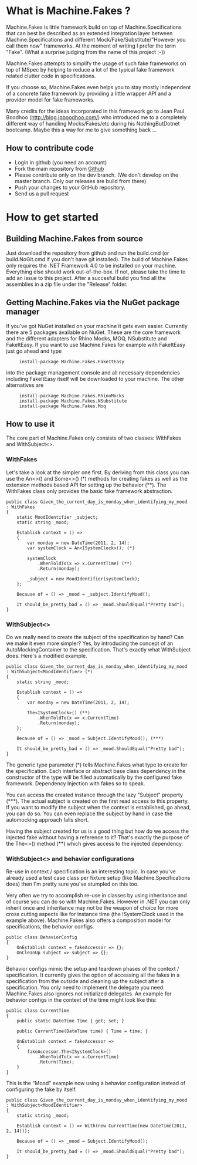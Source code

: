 # What is Machine.Fakes ?

Machine.Fakes is little framework build on top of Machine.Specifications that can best be described as an extended integration layer between Machine.Specifications and different Mock/Fake/Substitute/"However you call them now" frameworks. At the moment of writing I prefer the term "Fake". (What a surprise judging from the name of this project ;-))

Machine.Fakes attempts to simplify the usage of such fake frameworks on top of MSpec by helping to reduce a lot of the typical fake framework related clutter code in specifications. 

If you choose so, Machine.Fakes even helps you to stay mostly independent of a concrete fake framework by providing a little wrapper API and a provider model for fake frameworks. 

Many credits for the ideas incorporated in this framework go to Jean Paul Boodhoo (http://blog.jpboodhoo.com/) who introduced me to a completely different way of handling Mocks/Fakes/etc during his NothingButDotnet bootcamp. Maybe this a way for me to give something back ...

## How to contribute code

* Login in github (you need an account)
* Fork the main repository from [Github](https://github.com/BjRo/Machine.Fakes)
* Please contribute only on the dev branch. (We don't develop on the master branch. Only our releases are build from there) 
* Push your changes to your GitHub repository. 
* Send us a pull request

# How to get started

## Building Machine.Fakes from source

Just download the repository from github and run the build.cmd (or build.NoGit.cmd if you don't have git installed). The build of Machine.Fakes only requires the .NET Framework 4.0 to be installed on your machine. Everything else should work out-of-the-box. If not, please take the time to add an issue to this project. After a succesful build you find all the assemblies in a zip file under the "Release" folder.

## Getting Machine.Fakes via the NuGet package manager

If you've got NuGet installed on your machine it gets even easier. Currently there are 5 packages available on NuGet. These are the core framework and the different adapters for Rhino.Mocks, MOQ, NSubstitute and FakeItEasy. If you want to use Machine.Fakes for example with FakeItEasy just go ahead and type 

         install-package Machine.Fakes.FakeItEasy

into the package management console and all necessary dependencies including FakeItEasy itself will be downloaded to your machine. The other alternatives are

         install-package Machine.Fakes.RhinoMocks
         install-package Machine.Fakes.NSubstitute
         install-package Machine.Fakes.Moq

## How to use it

The core part of Machine.Fakes only consists of two classes: WithFakes and WithSubject<<TSubject>>. 

### WithFakes

Let's take a look at the simpler one first. By deriving from this class you can use the An<<TFake>>() and Some<<TFake>>() (*) methods for creating fakes as well as the extension methods based API for setting up the behavior (**). The WithFakes class only provides the basic fake framework abstraction.


    public class Given_the_current_day_is_monday_when_identifying_my_mood : WithFakes
    {
        static MoodIdentifier _subject;
        static string _mood;

        Establish context = () =>
        {
            var monday = new DateTime(2011, 2, 14);
            var systemClock = An<ISystemClock>(); (*)
            
            systemClock
                .WhenToldTo(x => x.CurrentTime) (**)
                .Return(monday);

            _subject = new MoodIdentifier(systemClock);
        };

        Because of = () => _mood = _subject.IdentifyMood();

        It should_be_pretty_bad = () => _mood.ShouldEqual("Pretty bad");
    }

### WithSubject<<TSubject>>

Do we really need to create the subject of the specification by hand? Can we make it even more simpler? Yes, by introducing the concept of an AutoMockingContainer to the specification. That's exactly what WithSubject<TSubject> does. Here's a modified example.

    public class Given_the_current_day_is_monday_when_identifying_my_mood : WithSubject<MoodIdentifier> (*)
    {
        static string _mood;

        Establish context = () =>
        {
            var monday = new DateTime(2011, 2, 14);

            The<ISystemClock>() (**)
                .WhenToldTo(x => x.CurrentTime)
                .Return(monday);
        };

        Because of = () => _mood = Subject.IdentifyMood(); (***)

        It should_be_pretty_bad = () => _mood.ShouldEqual("Pretty bad");
    }

The generic type parameter (*) tells Machine.Fakes what type to create for the specification. Each interface or abstract base class dependency in the constructor of the type will be filled automatically by the configured fake framework. Dependency Injection with fakes so to speak. 

You can access the created instance through the lazy "Subject" property (***). The actual subject is created on the first read access to this property. If you want to modify the subject when the context is established, go ahead, you can do so. You can even replace the subject by hand in case the automocking approach falls short.

Having the subject created for us is a good thing but how do we access the injected fake without having a reference to it? That's exactly the purpose of the The<<TFake>>() method (**) which gives access to the injected dependency.

### WithSubject<<TSubject>> and behavior configurations

Re-use in context / specification is an interesting topic. In case you've already used a test case class per fixture setup (like Machine.Specifications does) then I'm pretty sure you've stumpled on this too. 

Very often we try to accomplish re-use in classes by using inheritance and of course you can do so with Machine.Fakes. However in .NET you can only inherit once and inheritance may not be the weapon of choice for more cross cutting aspects like for instance time (the ISystemClock used in the example above). Machine.Fakes also offers a composition model for specifications, the behavior configs.

    public class BehaviorConfig
    {
        OnEstablish context = fakeAccessor => {};
        OnCleanUp subject => subject => {};
    }

Behavior configs mimic the setup and teardown phases of the context / specification. It currently gives the  option of accessing all the fakes in a specification from the outside and cleaning up the subject after a specification. You only need to implement the delegate you need. Machine.Fakes also ignores not initialized delegates. An example for behavior configs in the context of the time might look like this:

    public class CurrentTime
    {
        public static DateTime Time { get; set; }

        public CurrentTime(DateTime time) { Time = time; }

        OnEstablish context = fakeAccessor =>
        {
            fakeAccessor.The<ISystemClock>()
                .WhenToldTo(x => x.CurrentTime)
                .Return(Time);
        }
    }

This is the "Mood" example now using a behavior configuration instead of configuring the fake by itself.

    public class Given_the_current_day_is_monday_when_identifying_my_mood : WithSubject<MoodIdentifier>
    {
        static string _mood;

        Establish context = () => With(new CurrentTime(new DateTime(2011, 2, 14)));

        Because of = () => _mood = Subject.IdentifyMood();

        It should_be_pretty_bad = () => _mood.ShouldEqual("Pretty bad");
    }
